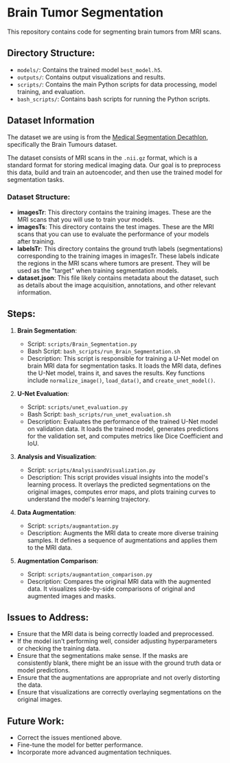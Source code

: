 # Brain Tumor Segmentation

This repository contains code for segmenting brain tumors from MRI scans.

## Directory Structure:

- `models/`: Contains the trained model `best_model.h5`.
- `outputs/`: Contains output visualizations and results.
- `scripts/`: Contains the main Python scripts for data processing, model training, and evaluation.
- `bash_scripts/`: Contains bash scripts for running the Python scripts.

## Dataset Information

The dataset we are using is from the [Medical Segmentation Decathlon](http://medicaldecathlon.com/), specifically the Brain Tumours dataset.

The dataset consists of MRI scans in the `.nii.gz` format, which is a standard format for storing medical imaging data. Our goal is to preprocess this data, build and train an autoencoder, and then use the trained model for segmentation tasks.

### Dataset Structure:

- **imagesTr**: This directory contains the training images. These are the MRI scans that you will use to train your models.
- **imagesTs**: This directory contains the test images. These are the MRI scans that you can use to evaluate the performance of your models after training.
- **labelsTr**: This directory contains the ground truth labels (segmentations) corresponding to the training images in imagesTr. These labels indicate the regions in the MRI scans where tumors are present. They will be used as the "target" when training segmentation models.
- **dataset.json**: This file likely contains metadata about the dataset, such as details about the image acquisition, annotations, and other relevant information.


## Steps:

1. **Brain Segmentation**: 
   - Script: `scripts/Brain_Segmentation.py`
   - Bash Script: `bash_scripts/run_Brain_Segmentation.sh`
   - Description: This script is responsible for training a U-Net model on brain MRI data for segmentation tasks. It loads the MRI data, defines the U-Net model, trains it, and saves the results. Key functions include `normalize_image()`, `load_data()`, and `create_unet_model()`.

2. **U-Net Evaluation**: 
   - Script: `scripts/unet_evaluation.py`
   - Bash Script: `bash_scripts/run_unet_evaluation.sh`
   - Description: Evaluates the performance of the trained U-Net model on validation data. It loads the trained model, generates predictions for the validation set, and computes metrics like Dice Coefficient and IoU.

3. **Analysis and Visualization**: 
   - Script: `scripts/AnalysisandVisualization.py`
   - Description: This script provides visual insights into the model's learning process. It overlays the predicted segmentations on the original images, computes error maps, and plots training curves to understand the model's learning trajectory.

4. **Data Augmentation**: 
   - Script: `scripts/augmantation.py`
   - Description: Augments the MRI data to create more diverse training samples. It defines a sequence of augmentations and applies them to the MRI data.

5. **Augmentation Comparison**: 
   - Script: `scripts/augmantation_comparison.py`
   - Description: Compares the original MRI data with the augmented data. It visualizes side-by-side comparisons of original and augmented images and masks.

## Issues to Address:

- Ensure that the MRI data is being correctly loaded and preprocessed.
- If the model isn't performing well, consider adjusting hyperparameters or checking the training data.
- Ensure that the segmentations make sense. If the masks are consistently blank, there might be an issue with the ground truth data or model predictions.
- Ensure that the augmentations are appropriate and not overly distorting the data.
- Ensure that visualizations are correctly overlaying segmentations on the original images.

## Future Work:

- Correct the issues mentioned above.
- Fine-tune the model for better performance.
- Incorporate more advanced augmentation techniques.

